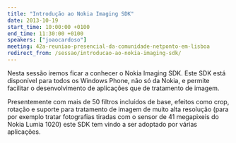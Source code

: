 ```yaml
---
title: "Introdução ao Nokia Imaging SDK"
date: 2013-10-19
start_time: 10:00:00 +0100
end_time: 11:30:00 +0100
speakers: ["joaocardoso"]
meeting: 42a-reuniao-presencial-da-comunidade-netponto-em-lisboa
redirect_from: /sessao/introducao-ao-nokia-imaging-sdk/
---
```

Nesta sessão iremos ficar a conhecer o Nokia Imaging SDK. Este SDK está disponível para todos os Windows Phone, não só da Nokia, e permite facilitar o desenvolvimento de aplicações que de tratamento de imagem.

Presentemente com mais de 50 filtros incluídos de base, efeitos como crop, rotação e suporte para tratamento de imagem de muito alta resolução (para por exemplo tratar fotografias tiradas com o sensor de 41 megapixeis do Nokia Lumia 1020) este SDK tem vindo a ser adoptado por várias aplicações.


